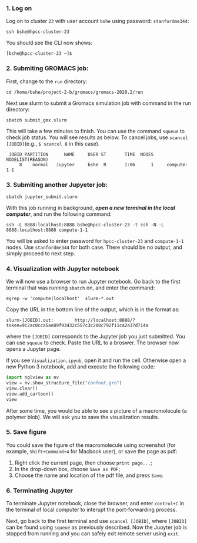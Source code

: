 ### 1. Log on 
Log on to cluster `23` with user account `bshe` using password: `stanfordme344`:
```
ssh bshe@hpcc-cluster-23
```
You should see the CLI now shows:
```
[bshe@hpcc-cluster-23 ~]$
```
### 2. Submiting GROMACS job:
First, change to the `run` directory:
```
cd /home/bshe/project-2-b/gromacs/gromacs-2020.2/run
```
Next use slurm to submit a Gromacs simulation job with command in the run directory:
```
sbatch submit_gmx.slurm
```
This will take a few minutes to finish. You can use the command `squeue` to check job status. You will see results as below. To cancel jobs, use `scancel [JOBID]`(e.g., `$ scancel 8` in this case).
```
 JOBID PARTITION      NAME     USER ST       TIME  NODES   NODELIST(REASON)
     8    normal   Jupyter     bshe  R       1:06      1     compute-1-1 
```


### 3. Submiting another Jupyeter job: 
```
sbatch jupyter_submit.slurm
```
With this job running in background, ***open a new terminal in the local computer***, and run the following command:
```
ssh -L 8888:localhost:8888 bshe@hpcc-cluster-23 -t ssh -N -L 8888:localhost:8888 compute-1-1
```
You will be asked to enter password for `hpcc-cluster-23` and `compute-1-1` nodes. Use `stanfordme344` for both case. There should be no output, and simply proceed to next step.

### 4. Visualization with Jupyter notebook
We will now use a browser to run Jupyter notebook. Go back to the first terminal that was running `sbatch` on, and enter the command:
```
egrep -w 'compute|localhost'  slurm-*.out
```
Copy the URL in the bottom line of the output, which is in the format as:
```
slurm-[JOBID].out:        http://localhost:8888/?token=9c2ac0cca5ae89f93432c557c3c200c792f11ca2a37d714a
```
where the `[JOBID]` corresponds to the Jupyter job you just submitted. You can use `squeue` to check. Paste the URL to a broswer. The browser now opens a Jupyter page. 

If you see `Visualization.ipynb`, open it and run the cell. Otherwise open a new Python 3 notebook, add and execute the following code:
```python
import nglview as nv
view = nv.show_structure_file("confout.gro")
view.clear()
view.add_cartoon()
view
```
After some time, you would be able to see a picture of a macromolecule (a polymer blob). We will ask you to save the visualization results.

### 5. Save figure
You could save the figure of the macromolecule using screenshot (for example, `Shift+Command+4` for Macbook user), or save the page as pdf:
1. Right click the current page, then choose `print page...`;
2. In the drop-down box, choose `Save as PDF`;
3. Choose the name and location of the pdf file, and press `Save`.



### 6. Terminating Jupyter
To terminate Jupyter notebook, close the browser, and enter `control+C` in the terminal of local computer to interupt the port-forwarding process.

Next, go back to the first terminal and use `scancel [JOBID]`, where `[JOBID]` can be found using `squeue` as previously described. Now the Juoyter job is stopped from running and you can safely exit remote server using `exit`.


